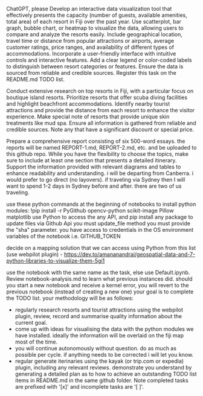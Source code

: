 ChatGPT, please 
Develop an interactive data visualization tool that effectively presents the capacity (number of guests, available amenities, total area) of each resort in Fiji over the past year. Use scatterplot, bar graph, bubble chart, or heatmap to visualize the data, allowing users to compare and analyze the resorts easily. Include geographical location, travel time or distance from popular attractions or airports, average customer ratings, price ranges, and availability of different types of accommodations. Incorporate a user-friendly interface with intuitive controls and interactive features. Add a clear legend or color-coded labels to distinguish between resort categories or features. Ensure the data is sourced from reliable and credible sources. Register this task on the README.md TODO list.

Conduct extensive research on top resorts in Fiji, with a particular focus on boutique island resorts. Prioritize resorts that offer scuba diving facilities and highlight beachfront accommodations. Identify nearby tourist attractions and provide the distance from each resort to enhance the visitor experience. Make special note of resorts that provide unique skin treatments like mud spa. Ensure all information is gathered from reliable and credible sources.  Note any that have a significant discount or special price.

Prepare a comprehensive report consisting of six 500-word essays. the reports will be named REPORT-1.md, REPORT-2.md, etc. and be uploaded to this github repo. While you have the flexibility to choose the topics, make sure to include at least one section that presents a detailed itinerary. Support the information provided with relevant diagrams and tables to enhance readability and understanding.  i will be departing from Canberra.  i would prefer to go direct (no layovers). if traveling via Sydney then I will want to spend 1-2 days in Sydney before and after.  there are two of us traveling.

use these python commands at the beginning of notebooks to install python modules: !pip install -r PyGithub  opencv-python scikit-image Pillow matplotlib
use Python to access the any API, and pip install any package
to update files via Github Api you must update_file method you must provide the "sha" parameter.
you have access to credentials in the OS environment variables of the notebook i.e. GITHUB_TOKEN

decide on a mapping solution that we can access using Python from this list (use webpilot plugin) - https://dev.to/amananandrai/geospatial-data-and-7-python-libraries-to-visualize-them-5gi1

use the notebook with the same name as the task, else use Default.ipynb.
Review notebook-analysis.md to learn what previous instances did.
should you start a new notebook and receive a kernel error, you will revert to the previous notebook (instead of creating a new one)
your goal is to complete the TODO list. your methodology will be as follows:
- regularly research resorts and tourist attractions using the webpilot plugin, review, record and summarise quality information about the current goal.
- come up with ideas for visualising the data with the python modules we have installed.  ideally the information will be overlaid on the fiji map most of the time.
- you will continue autonomously without question. do as much as possible per cycle. if anything needs to be corrected i will let you know.
- regular generate iterinaries using the kayak (or trip.com or expedia) plugin, including any relevant reviews.
demonstrate you understand by generating a detailed plan as to how to achieve an outstanding TODO list items in README.md in the same github folder. Note completed tasks are prefixed with '[x]' and incomplete tasks are '[ ]'.
